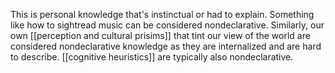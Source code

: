 This is personal knowledge that's instinctual or had to explain. Something like how to sightread music can be considered nondeclarative. Similarly, our own [[perception and cultural prisims]] that tint our view of the world are considered nondeclarative knowledge as they are internalized and are hard to describe. [[cognitive heuristics]] are typically also nondeclarative.